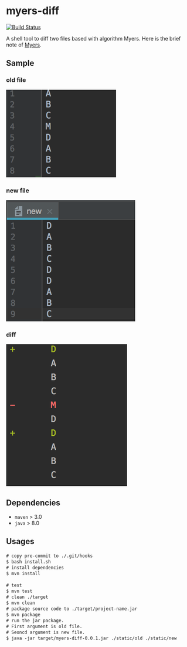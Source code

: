 # myers-diff
[![Build Status](https://travis-ci.org/ZiheLiu/myers-diff.svg?branch=master)](https://travis-ci.org/ZiheLiu/myers-diff)

A shell tool to diff two files based with algorithm Myers.
Here is the brief note of [Myers](https://github.com/ZiheLiu/myers-diff/blob/master/static/Myers.md).

## Sample
### old file
![old file](https://github.com/ZiheLiu/myers-diff/blob/master/static/old.png)

### new file
![new file](https://github.com/ZiheLiu/myers-diff/blob/master/static/new.png)

### diff
![new file](https://github.com/ZiheLiu/myers-diff/blob/master/static/diff.png)


## Dependencies
- `maven` > 3.0
- `java` > 8.0




## Usages

```shell
# copy pre-commit to ./.git/hooks
$ bash install.sh
# install dependencies
$ mvn install

# test
$ mvn test
# clean ./target
$ mvn clean
# package source code to ./target/project-name.jar
$ mvn package
# run the jar package. 
# First argument is old file.
# Seoncd argument is new file.
$ java -jar target/myers-diff-0.0.1.jar ./static/old ./static/new
```




